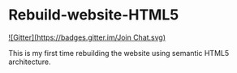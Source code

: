 Rebuild-website-HTML5
=====================
[![Gitter](https://badges.gitter.im/Join Chat.svg)](https://gitter.im/Jayden0306/Rebuild-website-HTML5?utm_source=badge&utm_medium=badge&utm_campaign=pr-badge&utm_content=badge)

This is my first time rebuilding the website using semantic HTML5 architecture.
